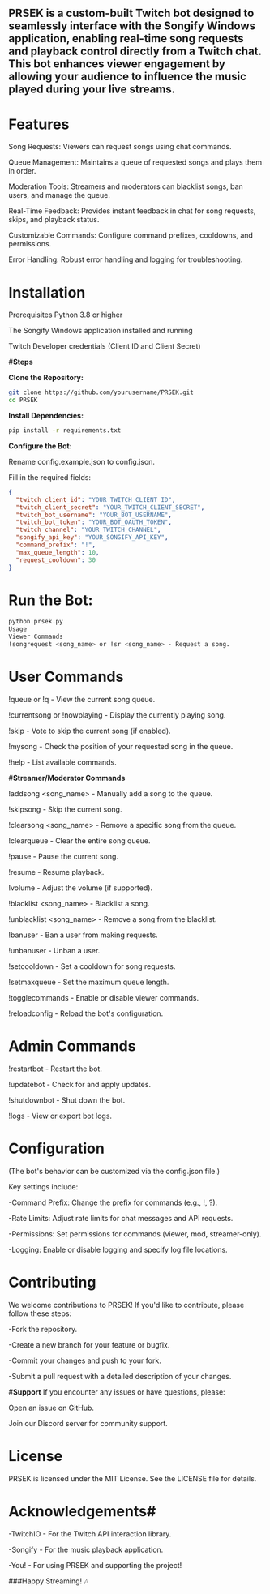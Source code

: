 ## **PRSEK is a custom-built Twitch bot designed to seamlessly interface with the Songify Windows application, enabling real-time song requests and playback control directly from a Twitch chat. This bot enhances viewer engagement by allowing your audience to influence the music played during your live streams.**

# **Features**
Song Requests: Viewers can request songs using chat commands.

Queue Management: Maintains a queue of requested songs and plays them in order.

Moderation Tools: Streamers and moderators can blacklist songs, ban users, and manage the queue.

Real-Time Feedback: Provides instant feedback in chat for song requests, skips, and playback status.

Customizable Commands: Configure command prefixes, cooldowns, and permissions.

Error Handling: Robust error handling and logging for troubleshooting.

# **Installation**
Prerequisites
Python 3.8 or higher

The Songify Windows application installed and running

Twitch Developer credentials (Client ID and Client Secret)

#**Steps**

**Clone the Repository:**

```bash
git clone https://github.com/yourusername/PRSEK.git
cd PRSEK
```

**Install Dependencies:**

```bash
pip install -r requirements.txt
```

**Configure the Bot:**

Rename config.example.json to config.json.

Fill in the required fields:

```json
{
  "twitch_client_id": "YOUR_TWITCH_CLIENT_ID",
  "twitch_client_secret": "YOUR_TWITCH_CLIENT_SECRET",
  "twitch_bot_username": "YOUR_BOT_USERNAME",
  "twitch_bot_token": "YOUR_BOT_OAUTH_TOKEN",
  "twitch_channel": "YOUR_TWITCH_CHANNEL",
  "songify_api_key": "YOUR_SONGIFY_API_KEY",
  "command_prefix": "!",
  "max_queue_length": 10,
  "request_cooldown": 30
}
```

# **Run the Bot:**

```bash
python prsek.py
Usage
Viewer Commands
!songrequest <song_name> or !sr <song_name> - Request a song.
```
# **User Commands**

!queue or !q - View the current song queue.

!currentsong or !nowplaying - Display the currently playing song.

!skip - Vote to skip the current song (if enabled).

!mysong - Check the position of your requested song in the queue.

!help - List available commands.

#**Streamer/Moderator Commands**

!addsong <song_name> - Manually add a song to the queue.

!skipsong - Skip the current song.

!clearsong <song_name> - Remove a specific song from the queue.

!clearqueue - Clear the entire song queue.

!pause - Pause the current song.

!resume - Resume playback.

!volume <level> - Adjust the volume (if supported).

!blacklist <song_name> - Blacklist a song.

!unblacklist <song_name> - Remove a song from the blacklist.

!banuser <username> - Ban a user from making requests.

!unbanuser <username> - Unban a user.

!setcooldown <seconds> - Set a cooldown for song requests.

!setmaxqueue <number> - Set the maximum queue length.

!togglecommands - Enable or disable viewer commands.

!reloadconfig - Reload the bot's configuration.

# **Admin Commands**

!restartbot - Restart the bot.

!updatebot - Check for and apply updates.

!shutdownbot - Shut down the bot.

!logs - View or export bot logs.

# **Configuration**

(The bot's behavior can be customized via the config.json file.) 

Key settings include:

-Command Prefix: Change the prefix for commands (e.g., !, ?).

-Rate Limits: Adjust rate limits for chat messages and API requests.

-Permissions: Set permissions for commands (viewer, mod, streamer-only).

-Logging: Enable or disable logging and specify log file locations.

# **Contributing**

We welcome contributions to PRSEK! If you'd like to contribute, please follow these steps:

-Fork the repository.

-Create a new branch for your feature or bugfix.

-Commit your changes and push to your fork.

-Submit a pull request with a detailed description of your changes.

#**Support**
If you encounter any issues or have questions, please:

Open an issue on GitHub.

Join our Discord server for community support.

# License
PRSEK is licensed under the MIT License. See the LICENSE file for details.

# Acknowledgements#

-TwitchIO - For the Twitch API interaction library.

-Songify - For the music playback application.

-You! - For using PRSEK and supporting the project!

###Happy Streaming! 🎶
